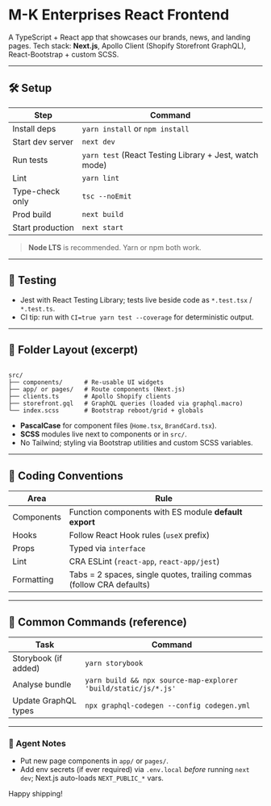 # M-K Enterprises React Frontend

A TypeScript + React app that showcases our brands, news, and landing pages.
Tech stack: **Next.js**, Apollo Client (Shopify Storefront GraphQL), React-Bootstrap + custom SCSS.

---

## 🛠️ Setup

| Step | Command |
|------|---------|
| Install deps | `yarn install` or `npm install` |
| Start dev server | `next dev` |
| Run tests | `yarn test` (React Testing Library + Jest, watch mode) |
| Lint | `yarn lint` |
| Type-check only | `tsc --noEmit` |
| Prod build | `next build` |
| Start production | `next start` |

> **Node LTS** is recommended. Yarn or npm both work.

---

## 🧪 Testing

- Jest with React Testing Library; tests live beside code as `*.test.tsx` / `*.test.ts`.
- CI tip: run with `CI=true yarn test --coverage` for deterministic output.

---

## 📁 Folder Layout (excerpt)

```

src/
├── components/      # Re-usable UI widgets
├── app/ or pages/   # Route components (Next.js)
├── clients.ts       # Apollo Shopify clients
├── storefront.gql   # GraphQL queries (loaded via graphql.macro)
└── index.scss       # Bootstrap reboot/grid + globals

```

- **PascalCase** for component files (`Home.tsx`, `BrandCard.tsx`).
- **SCSS** modules live next to components or in `src/`.
- No Tailwind; styling via Bootstrap utilities and custom SCSS variables.

---

## 📝 Coding Conventions

| Area | Rule |
|------|------|
| Components | Function components with ES module **default export** |
| Hooks | Follow React Hook rules (`useX` prefix) |
| Props | Typed via `interface` |
| Lint | CRA ESLint (`react-app`, `react-app/jest`) |
| Formatting | Tabs = 2 spaces, single quotes, trailing commas (follow CRA defaults) |

---

## 🔧 Common Commands (reference)

| Task | Command |
|------|---------|
| Storybook (if added) | `yarn storybook` |
| Analyse bundle | `yarn build && npx source-map-explorer 'build/static/js/*.js'` |
| Update GraphQL types | `npx graphql-codegen --config codegen.yml` |

---

### 🤖 Agent Notes

- Put new page components in `app/` or `pages/`.
- Add env secrets (if ever required) via `.env.local` *before* running `next dev`; Next.js auto-loads `NEXT_PUBLIC_*` vars.

Happy shipping!
